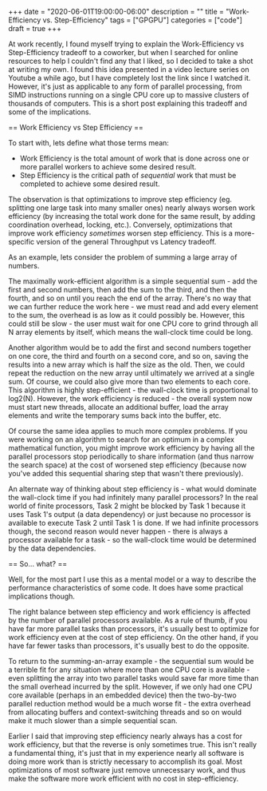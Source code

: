 +++
date = "2020-06-01T19:00:00-06:00"
description = ""
title = "Work-Efficiency vs. Step-Efficiency"
tags = ["GPGPU"]
categories = ["code"]
draft = true
+++

At work recently, I found myself trying to explain the Work-Efficiency vs Step-Efficiency tradeoff
to a coworker, but when I searched for online resources to help I couldn't find any that I liked,
so I decided to take a shot at writing my own. I found this idea presented in a video lecture
series on Youtube a while ago, but I have completely lost the link since I watched it. However,
it's just as applicable to any form of parallel processing, from SIMD instructions running on a
single CPU core up to massive clusters of thousands of computers. This is a short post explaining
this tradeoff and some of the implications.

== Work Efficiency vs Step Efficiency ==

To start with, lets define what those terms mean:

* Work Efficiency is the total amount of work that is done across one or more parallel workers to
  achieve some desired result.
* Step Efficiency is the critical path of _sequential_ work that must be completed to achieve some
  desired result.

The observation is that optimizations to improve step efficiency (eg. splitting one large task into
many smaller ones) nearly always worsen work efficiency (by increasing the total work done for the
same result, by adding coordination overhead, locking, etc.). Conversely, optimizations that 
improve work efficiency _sometimes_ worsen step efficiency. This is a more-specific version of the
general Throughput vs Latency tradeoff.

As an example, lets consider the problem of summing a large array of numbers.

The maximally work-efficient algorithm is a simple sequential sum - add the first and second
numbers, then add the sum to the third, and then the fourth, and so on until you reach the end of
the array. There's no way that we can further reduce the work here - we must read and add every
element to the sum, the overhead is as low as it could possibly be. However, this could still be
slow - the user must wait for one CPU core to grind through all N array elements by itself, which
means the wall-clock time could be long.

Another algorithm would be to add the first and second numbers together on one core, the third
and fourth on a second core, and so on, saving the results into a new array which is half the size
as the old. Then, we could repeat the reduction on the new array until ultimately we arrived at a
single sum. Of course, we could also give more than two elements to each core. This algorithm is
highly step-efficient - the wall-clock time is proportional to log2(N). However, the work efficiency
is reduced - the overall system now must start new threads, allocate an additional buffer, load
the array elements and write the temporary sums back into the buffer, etc.

Of course the same idea applies to much more complex problems. If you were working on an algorithm
to search for an optimum in a complex mathematical function, you might improve work efficiency by
having all the parallel processors stop periodically to share information (and thus narrow the
search space) at the cost of worsened step efficiency (because now you've added this sequential
sharing step that wasn't there previously).

An alternate way of thinking about step efficiency is - what would dominate the wall-clock time if
you had infinitely many parallel processors? In the real world of finite processors, Task 2 might
be blocked by Task 1 because it uses Task 1's output (a data dependency) or just because no
processor is available to execute Task 2 until Task 1 is done. If we had infinite processors though,
the second reason would never happen - there is always a processor available for a task - so the
wall-clock time would be determined by the data dependencies.

== So... what? ==

Well, for the most part I use this as a mental model or a way to describe the performance
characteristics of some code. It does have some practical implications though.

The right balance between step efficiency and work efficiency is affected by the number of parallel
processors available. As a rule of thumb, if you have far more parallel tasks than processors, it's
usually best to optimize for work efficiency even at the cost of step efficiency. On the other
hand, if you have far fewer tasks than processors, it's usually best to do the opposite.

To return to the summing-an-array example - the sequential sum would be a terrible fit for any
situation where more than one CPU core is available - even splitting the array into two parallel
tasks would save far more time than the small overhead incurred by the split. However, if we only
had one CPU core available (perhaps in an embedded device) then the two-by-two parallel reduction
method would be a much worse fit - the extra overhead from allocating buffers and context-switching
threads and so on would make it much slower than a simple sequential scan.

Earlier I said that improving step efficiency nearly always has a cost for work efficiency, but that
the reverse is only sometimes true. This isn't really a fundamental thing, it's just that in my
experience nearly all software is doing more work than is strictly necessary to accomplish its goal.
Most optimizations of most software just remove unnecessary work, and thus make the software
more work efficient with no cost in step-efficiency.